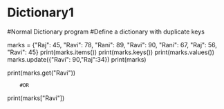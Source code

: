 # Dictionary1
#Normal Dictionary program
#Define a dictionary with duplicate keys

marks = {"Raj": 45, "Ravi": 78, "Rani": 89, "Ravi": 90, "Rani": 67, "Raj": 56, "Ravi": 45}
print(marks.items())
print(marks.keys())
print(marks.values())   
marks.update({"Ravi": 90,"Raj":34})
print(marks)

print(marks.get("Ravi"))

        #OR

print(marks["Ravi"])
